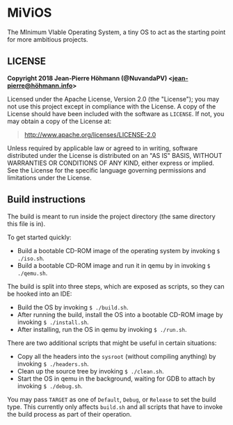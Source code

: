 # MiViOS

The MInimum VIable Operating System, a tiny OS to act as the starting point for more ambitious projects. 

## LICENSE

**Copyright 2018 Jean-Pierre Höhmann (@NuvandaPV) <jean-pierre@höhmann.info>**

Licensed under the Apache License, Version 2.0 (the "License");
you may not use this project except in compliance with the License.
A copy of the License should have been included with the software as `LICENSE`.
If not, you may obtain a copy of the License at:

> http://www.apache.org/licenses/LICENSE-2.0
  
Unless required by applicable law or agreed to in writing, software
distributed under the License is distributed on an "AS IS" BASIS,
WITHOUT WARRANTIES OR CONDITIONS OF ANY KIND, either express or implied.
See the License for the specific language governing permissions and
limitations under the License.

## Build instructions

The build is meant to run inside the project directory (the same directory this file is in).

To get started quickly:

* Build a bootable CD-ROM image of the operating system by invoking `$ ./iso.sh`.
* Build a bootable CD-ROM image and run it in qemu by in invoking `$ ./qemu.sh`.  

The build is split into three steps, which are exposed as scripts, so they can be hooked into an IDE:

* Build the OS by invoking `$ ./build.sh`.
* After running the build, install the OS into a bootable CD-ROM image by invoking `$ ./install.sh`.
* After installing, run the OS in qemu by invoking `$ ./run.sh`.

There are two additional scripts that might be useful in certain situations:

* Copy all the headers into the `sysroot` (without compiling anything) by invoking `$ ./headers.sh`.
* Clean up the source tree by invoking `$ ./clean.sh`.
* Start the OS in qemu in the background, waiting for GDB to attach by invoking `$ ./debug.sh`.

You may pass `TARGET` as one of `Default`, `Debug`, or `Release` to set the build type. This currently only affects
`build.sh` and all scripts that have to invoke the build process as part of their operation.

